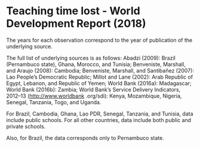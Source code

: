 # Teaching time lost - World Development Report (2018)

The years for each observation correspond to the year of publication of the underlying source.

The full list of underlying sources is as follows: Abadzi (2009): Brazil (Pernambuco state), Ghana, Morocco, and Tunisia; Benveniste, Marshall, and Araujo (2008): Cambodia; Benveniste, Marshall, and Santibañez (2007): Lao People’s Democratic Republic; Millot and Lane (2002): Arab Republic of Egypt, Lebanon, and Republic of Yemen; World Bank (2016a): Madagascar; World Bank (2016b): Zambia; World Bank’s Service Delivery Indicators, 2012–13 (http://www.worldbank .org/sdi): Kenya, Mozambique, Nigeria, Senegal, Tanzania, Togo, and Uganda. 

For Brazil, Cambodia, Ghana, Lao PDR, Senegal, Tanzania, and Tunisia, data include public schools. For all other countries, data include both public and private schools.

Also, for Brazil, the data corresponds only to Pernambuco state. 